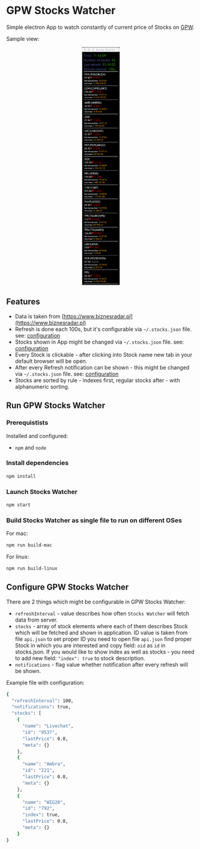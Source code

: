 # GPW Stocks Watcher

Simple electron App to watch constantly of current price of Stocks on [GPW](https://www.gpw.pl/).

Sample view:

<p align="center">
  <img src="stocks_watcher.png" width="100">
</p>

## Features

* Data is taken from [https://www.biznesradar.pl](https://www.biznesradar.pl)
* Refresh is done each 100s, but it's configurable via `~/.stocks.json` file. see: [configuration](#configure-gpw-stocks-watcher)
* Stocks shown in App might be changed via `~/.stocks.json` file. see: [configuration](#configure-gpw-stocks-watcher)
* Every Stock is clickable - after clicking into Stock name new tab in your default browser will be open.
* After every Refresh notification can be shown - this might be changed via `~/.stocks.json` file. see: [configuration](#configure-gpw-stocks-watcher)
* Stocks are sorted by rule - indexes first, regular stocks after - with alphanumeric sorting.

## Run GPW Stocks Watcher

### Prerequistists

Installed and configured:

* `npm` and `node`

### Install dependencies

```bash
npm install
```

### Launch Stocks Watcher

```bash
npm start
```

### Build Stocks Watcher as single file to run on different OSes

For mac:

```bash
npm run build-mac
```

For linux:

```bash
npm run build-linux
```

## Configure GPW Stocks Watcher

There are 2 things which might be configurable in GPW Stocks Watcher:

* `refreshInterval` - value describes how often `Stocks Watcher` will fetch data from server.
* `stocks` - array of stock elements where each of them describes Stock which will be fetched and shown in application. ID value is taken from file `api.json` to set proper ID you need to open file `api.json` find proper Stock in which you are interested and copy field: `oid` as `id` in stocks.json. If you would like to show index as well as stocks - you need to add new field: `"index": true` to stock description.
* `notifications` - flag value whether notification after every refresh will be shown.

Example file with configuration:

```bash
{
  "refreshInterval": 100,
  "notifications": true,
  "stocks": [
    {
      "name": "Livechat",
      "id": "9537",
      "lastPrice": 0.0,
      "meta": {}
    },
    {
      "name": "Ambra",
      "id": "221",
      "lastPrice": 0.0,
      "meta": {}
    },
    {
      "name": "WIG20",
      "id": "792",
      "index": true,
      "lastPrice": 0.0,
      "meta": {}
    }
}
```
